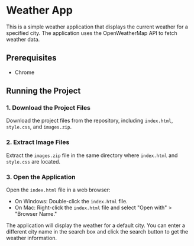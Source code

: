 # Weather App

This is a simple weather application that displays the current weather for a specified city. The application uses the OpenWeatherMap API to fetch weather data.

## Prerequisites

- Chrome

## Running the Project

### 1. Download the Project Files

Download the project files from the repository, including `index.html`, `style.css`, and `images.zip`.

### 2. Extract Image Files

Extract the `images.zip` file in the same directory where `index.html` and `style.css` are located. 

### 3. Open the Application

Open the `index.html` file in a web browser:

- On Windows: Double-click the `index.html` file.
- On Mac: Right-click the `index.html` file and select "Open with" > "Browser Name."

The application will display the weather for a default city. You can enter a different city name in the search box and click the search button to get the weather information.

